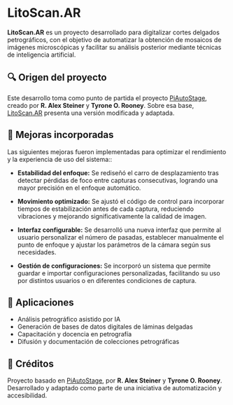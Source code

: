 # LitoScan.AR

**LitoScan.AR** es un proyecto desarrollado para digitalizar cortes delgados petrográficos, con el objetivo de automatizar la obtención de mosaicos de imágenes microscópicas y facilitar su análisis posterior mediante técnicas de inteligencia artificial.

## 🔍 Origen del proyecto

Este desarrollo toma como punto de partida el proyecto [PiAutoStage](https://sites.google.com/msu.edu/piautostage/home), creado por **R. Alex Steiner** y **Tyrone O. Rooney**. Sobre esa base, [LitoScan.AR](https://sites.google.com/view/litoscan-ar) presenta una versión modificada y adaptada.

## 🚀 Mejoras incorporadas

Las siguientes mejoras fueron implementadas para optimizar el rendimiento y la experiencia de uso del sistema::

- **Estabilidad del enfoque:** Se rediseñó el carro de desplazamiento tras detectar pérdidas de foco entre capturas consecutivas, logrando una mayor precisión en el enfoque automático.

- **Movimiento optimizado:** Se ajustó el código de control para incorporar tiempos de estabilización antes de cada captura, reduciendo vibraciones y mejorando significativamente la calidad de imagen.

- **Interfaz configurable:** Se desarrolló una nueva interfaz que permite al usuario personalizar el número de pasadas, establecer manualmente el punto de enfoque y ajustar los parámetros de la cámara según sus necesidades.

- **Gestión de configuraciones:** Se incorporó un sistema que permite guardar e importar configuraciones personalizadas, facilitando su uso por distintos usuarios o en diferentes condiciones de captura.




## 🧠 Aplicaciones

- Análisis petrográfico asistido por IA  
- Generación de bases de datos digitales de láminas delgadas  
- Capacitación y docencia en petrografía  
- Difusión y documentación de colecciones petrográficas

## 🧩 Créditos

Proyecto basado en [PiAutoStage](https://sites.google.com/msu.edu/piautostage/home), por **R. Alex Steiner** y **Tyrone O. Rooney**.  
Desarrollado y adaptado como parte de una iniciativa de automatización y accesibilidad.
